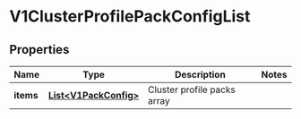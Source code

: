 # V1ClusterProfilePackConfigList

## Properties
Name | Type | Description | Notes
------------ | ------------- | ------------- | -------------
**items** | [**List&lt;V1PackConfig&gt;**](V1PackConfig.md) | Cluster profile packs array | 
